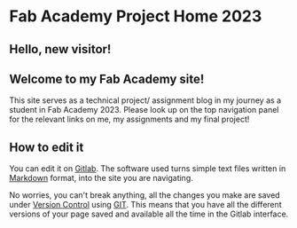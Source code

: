 # Fab Academy Project Home 2023

## Hello, new visitor!

## Welcome to my Fab Academy site!

This site serves as a technical project/ assignment blog in my journey as a student in Fab Academy 2023. Please look up on the top navigation panel for the relevant links on me, my assignments and my final project!

## How to edit it

You can edit it on [Gitlab](http://gitlab.fabcloud.org). The software used turns simple text files
written in [Markdown](https://en.wikipedia.org/wiki/Markdown) format, into the site you are navigating.

No worries, you can't break anything, all the changes you make are saved under [Version Control](https://en.wikipedia.org/wiki/Version_control) using [GIT](https://git-scm.com/book/en/v2/Getting-Started-About-Version-Control). This means that you have all the different versions of your page saved and available all the time in the Gitlab interface.


